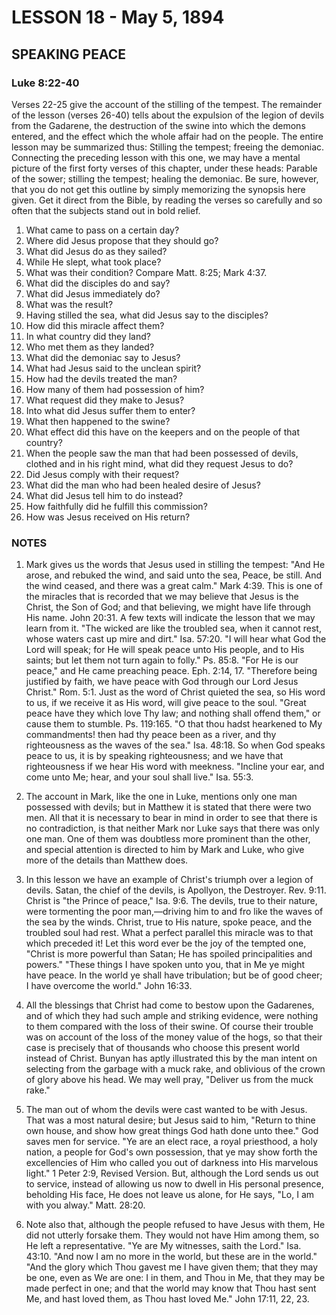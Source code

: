 # LESSON 18 - May 5, 1894

## SPEAKING PEACE
### Luke 8:22-40

Verses 22-25 give the account of the stilling of the tempest. The remainder of the lesson (verses 26-40) tells about the expulsion of the legion of devils from the Gadarene, the destruction of the swine into which the demons entered, and the effect which the whole affair had on the people. The entire lesson may be summarized thus: Stilling the tempest; freeing the demoniac. Connecting the preceding lesson with this one, we may have a mental picture of the first forty verses of this chapter, under these heads: Parable of the sower; stilling the tempest; healing the demoniac. Be sure, however, that you do not get this outline by simply memorizing the synopsis here given. Get it direct from the Bible, by reading the verses so carefully and so often that the subjects stand out in bold relief.

1. What came to pass on a certain day?
2. Where did Jesus propose that they should go?
3. What did Jesus do as they sailed?
4. While He slept, what took place?
5. What was their condition? Compare Matt. 8:25; Mark 4:37.
6. What did the disciples do and say?
7. What did Jesus immediately do?
8. What was the result?
9. Having stilled the sea, what did Jesus say to the disciples?
10. How did this miracle affect them?
11. In what country did they land?
12. Who met them as they landed?
13. What did the demoniac say to Jesus?
14. What had Jesus said to the unclean spirit?
15. How had the devils treated the man?
16. How many of them had possession of him?
17. What request did they make to Jesus?
18. Into what did Jesus suffer them to enter?
19. What then happened to the swine?
20. What effect did this have on the keepers and on the people of that country?
21. When the people saw the man that had been possessed of devils, clothed and in his right mind, what did they request Jesus to do?
22. Did Jesus comply with their request?
23. What did the man who had been healed desire of Jesus?
24. What did Jesus tell him to do instead?
25. How faithfully did he fulfill this commission?
26. How was Jesus received on His return?

### NOTES

1. Mark gives us the words that Jesus used in stilling the tempest: "And He arose, and rebuked the wind, and said unto the sea, Peace, be still. And the wind ceased, and there was a great calm." Mark 4:39. This is one of the miracles that is recorded that we may believe that Jesus is the Christ, the Son of God; and that believing, we might have life through His name. John 20:31. A few texts will indicate the lesson that we may learn from it. "The wicked are like the troubled sea, when it cannot rest, whose waters cast up mire and dirt." Isa. 57:20. "I will hear what God the Lord will speak; for He will speak peace unto His people, and to His saints; but let them not turn again to folly." Ps. 85:8. "For He is our peace," and He came preaching peace. Eph. 2:14, 17. "Therefore being justified by faith, we have peace with God through our Lord Jesus Christ." Rom. 5:1. Just as the word of Christ quieted the sea, so His word to us, if we receive it as His word, will give peace to the soul. "Great peace have they which love Thy law; and nothing shall offend them," or cause them to stumble. Ps. 119:165. "O that thou hadst hearkened to My commandments! then had thy peace been as a river, and thy righteousness as the waves of the sea." Isa. 48:18. So when God speaks peace to us, it is by speaking righteousness; and we have that righteousness if we hear His word with meekness. "Incline your ear, and come unto Me; hear, and your soul shall live." Isa. 55:3.

2. The account in Mark, like the one in Luke, mentions only one man possessed with devils; but in Matthew it is stated that there were two men. All that it is necessary to bear in mind in order to see that there is no contradiction, is that neither Mark nor Luke says that there was only one man. One of them was doubtless more prominent than the other, and special attention is directed to him by Mark and Luke, who give more of the details than Matthew does.

3. In this lesson we have an example of Christ's triumph over a legion of devils. Satan, the chief of the devils, is Apollyon, the Destroyer. Rev. 9:11. Christ is "the Prince of peace," Isa. 9:6. The devils, true to their nature, were tormenting the poor man,—driving him to and fro like the waves of the sea by the winds. Christ, true to His nature, spoke peace, and the troubled soul had rest. What a perfect parallel this miracle was to that which preceded it! Let this word ever be the joy of the tempted one, "Christ is more powerful than Satan; He has spoiled principalities and powers." "These things I have spoken unto you, that in Me ye might have peace. In the world ye shall have tribulation; but be of good cheer; I have overcome the world." John 16:33.

4. All the blessings that Christ had come to bestow upon the Gadarenes, and of which they had such ample and striking evidence, were nothing to them compared with the loss of their swine. Of course their trouble was on account of the loss of the money value of the hogs, so that their case is precisely that of thousands who choose this present world instead of Christ. Bunyan has aptly illustrated this by the man intent on selecting from the garbage with a muck rake, and oblivious of the crown of glory above his head. We may well pray, "Deliver us from the muck rake."

5. The man out of whom the devils were cast wanted to be with Jesus. That was a most natural desire; but Jesus said to him, "Return to thine own house, and show how great things God hath done unto thee." God saves men for service. "Ye are an elect race, a royal priesthood, a holy nation, a people for God's own possession, that ye may show forth the excellencies of Him who called you out of darkness into His marvelous light." 1 Peter 2:9, Revised Version. But, although the Lord sends us out to service, instead of allowing us now to dwell in His personal presence, beholding His face, He does not leave us alone, for He says, "Lo, I am with you alway." Matt. 28:20.

6. Note also that, although the people refused to have Jesus with them, He did not utterly forsake them. They would not have Him among them, so He left a representative. "Ye are My witnesses, saith the Lord." Isa. 43:10. "And now I am no more in the world, but these are in the world." "And the glory which Thou gavest me I have given them; that they may be one, even as We are one: I in them, and Thou in Me, that they may be made perfect in one; and that the world may know that Thou hast sent Me, and hast loved them, as Thou hast loved Me." John 17:11, 22, 23.
